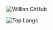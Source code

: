 ![Willian GitHub](https://github-readme-stats.vercel.app/api?username=williankelvyn2504&show_icons=true&theme=radical)

![Top Langs](https://github-readme-stats.vercel.app/api/top-langs/?username=williankelvyn2504&layout=compact)
